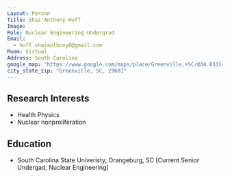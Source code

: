 ```yaml
---
Layout: Person
Title: Shai'Anthony Huff
Image: 
Role: Nuclear Engineering Undergrad
Email: 
  - huff.shaianthony8@gmail.com 
Room: Virtual 
Address: South Carolina 
google_map: "https://www.google.com/maps/place/Greenville,+SC/@34.8331484,-82.4328706,12z/data=!3m1!4b1!4m5!3m4!1s0x88578f6662fa1105:0xd8aa9d77bf257696!8m2!3d34.8526176!4d-82.3940104"
city_state_zip: "Greenville, SC, 29681" 
---
```




## Research Interests

* Health Physics 
* Nuclear nonproliferation



## Education 

* South Carolina State Univeristy, Orangeburg, SC [Current Senior Undergad, Nuclear Engineering]

